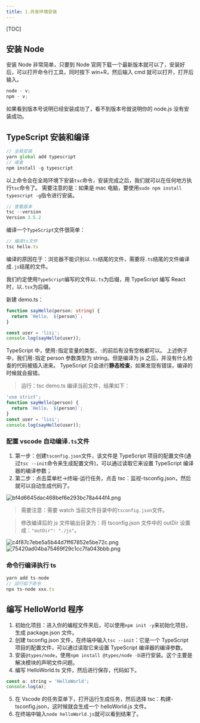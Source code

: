 ```yaml
---
title: 1.开发环境安装
---
```


[TOC]

## 安装 Node

安装 Node 非常简单，只要到 Node 官网下载一个最新版本就可以了，安装好后，可以打开命令行工具，同时按下 win+R，然后输入 cmd 就可以打开，打开后输入。

```js
node - v;
npm - v;
```

如果看到版本号说明已经安装成功了，看不到版本号就说明你的 node.js 没有安装成功。

## TypeScript 安装和编译

```js
// 全局安装
yarn global add typescript
// 或者
npm install -g typescript
```

以上命令会在全局环境下安装`tsc`命令，安装完成之后，我们就可以在任何地方执行`tsc`命令了。
需要注意的是：如果是 mac 电脑，要使用`sudo npm install typescript -g`指令进行安装。

```js
// 查看版本
tsc --version
Version 3.5.2
```

编译一个`TypeScript`文件很简单：

```js
// 编译ts文件
tsc hello.ts
```

编译的原因在于：浏览器不能识别以`.ts`结尾的文件，需要将`.ts`结尾的文件编译成`.js`结尾的文件。

我们约定使用`TypeScript`编写的文件以`.ts`为后缀，用 TypeScript 编写 React 时，以`.tsx`为后缀。

新建 demo.ts：

```ts
function sayHello(person: string) {
  return `Hello， ${person}`;
}

const user = 'lisi';
console.log(sayHello(user));
```

TypeScript 中，使用`:`指定变量的类型，`:`的前后有没有空格都可以。
上述例子中，我们用`:`指定 person 参数类型为 string。但是编译为 js 之后，并没有什么检查的代码被插入进来。
TypeScript 只会进行**静态检查**，如果发现有错误，编译的时候就会报错。

> 运行：tsc demo.ts 编译当前文件，结果如下：

```js
'use strict';
function sayHello(person) {
  return `Hello， ${person}`;
}
const user = 'lisi';
console.log(sayHello(user));
```

### 配置 vscode 自动编译`.ts`文件

1. 第一步：创建`tsconfig.json`文件，该文件是 TypeScript 项目的配置文件(通过`tsc --init`命令来生成配置文件)，可以通过读取它来设置 TypeScript 编译器的编译参数；
2. 第二步：点击菜单栏->终端-运行任务，点击 tsc：监视-tsconfig.json，然后就可以自动生成代码了。

![bf4d6645dac468bef6e293bc78a444f4.png](evernotecid://AC85336C-B325-443E-8ED7-E6554790A944/appyinxiangcom/10797539/ENResource/p1892)

> 需要注意：需要 watch 当前文件目录中的`tsconfig.json`文件。

> 修改编译后的 js 文件输出目录为：将 tsconfig.json 文件中的 outDir 设置成：`"outDir": "./js"`。

![c4f87c7ebe5a5b44d7ff67852e5be72c.png](evernotecid://AC85336C-B325-443E-8ED7-E6554790A944/appyinxiangcom/10797539/ENResource/p1893)
![75420ad04ba75469f29c1cc7fa043bbb.png](evernotecid://AC85336C-B325-443E-8ED7-E6554790A944/appyinxiangcom/10797539/ENResource/p1894)

### 命令行编译执行 ts

```js
yarn add ts-node
// 运行如下命令
npx ts-node xxx.ts
```

## 编写 HelloWorld 程序

1. 初始化项目：进入你的编程文件夹后，可以使用`npm init -y`来初始化项目，生成 package.json 文件。
2. 创建 tsconfig.json 文件，在终端中输入`tsc --init`：它是一个 TypeScript 项目的配置文件，可以通过读取它来设置 TypeScript 编译器的编译参数。
3. 安装`@types/node`，使用`npm install @types/node -D`进行安装。这个主要是解决模块的声明文件问题。
4. 编写 HelloWorld.ts 文件，然后进行保存，代码如下。

```js
const a: string = 'HelloWorld';
console.log(a);
```

5. 在 Vscode 的任务菜单下，打开运行生成任务，然后选择 tsc：构建-tsconfig.json，这时候就会生成一个 helloWorld.js 文件。
6. 在终端中输入`node helloWorld.js`就可以看到结果了。
